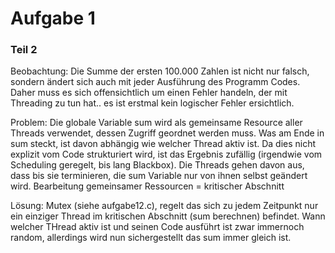 # Aufgabe 1
### Teil 2

Beobachtung: Die Summe der ersten 100.000 Zahlen ist nicht nur falsch, sondern ändert sich auch mit jeder Ausführung des Programm Codes. Daher muss es sich offensichtlich um einen Fehler handeln, der mit Threading zu tun hat.. es ist erstmal kein logischer Fehler ersichtlich.

Problem: Die globale Variable sum wird als gemeinsame Resource aller Threads verwendet, dessen Zugriff geordnet werden muss. Was am Ende in sum steckt, ist davon abhängig wie welcher Thread aktiv ist. Da dies nicht explizit vom Code strukturiert wird, ist das Ergebnis zufällig (irgendwie vom Scheduling geregelt, bis lang Blackbox). Die Threads gehen davon aus, dass bis sie terminieren, die sum Variable nur von ihnen selbst geändert wird. 
Bearbeitung gemeinsamer Ressourcen = kritischer Abschnitt

Lösung: Mutex (siehe aufgabe12.c), regelt das sich zu jedem Zeitpunkt nur ein einziger Thread im kritischen Abschnitt (sum berechnen) befindet. Wann welcher THread aktiv ist und seinen Code ausführt ist zwar immernoch random, allerdings wird nun sichergestellt das sum immer gleich ist. 
